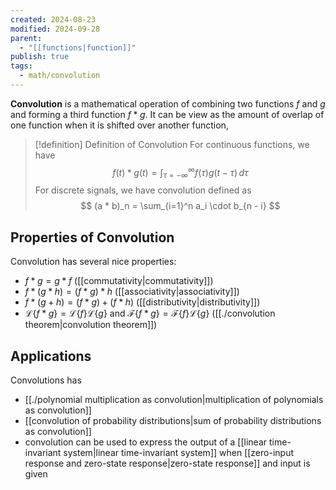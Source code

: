 ```yaml
---
created: 2024-08-23
modified: 2024-09-28
parent:
  - "[[functions|function]]"
publish: true
tags:
  - math/convolution
---
```

**Convolution** is a mathematical operation of combining two functions $f$ and $g$ and forming a third function $f * g$. It can be view as the amount of overlap of one function when it is shifted over another function,

> [!definition] Definition of Convolution
> For continuous functions, we have
> $$
f(t) * g(t) = \int_{\tau = -\infty}^{\infty} f(\tau) g(t - \tau) \, d\tau 
> $$
> For discrete signals, we have convolution defined as
> $$
(a * b)_n = \sum_{i=1}^n a_i \cdot b_{n - i}
> $$

## Properties of Convolution
Convolution has several nice properties:
- $f * g = g * f$ ([[commutativity|commutativity]])
- $f * (g * h) = (f * g) * h$ ([[associativity|associativity]])
- $f * (g + h) = (f * g) + (f * h)$ ([[distributivity|distributivity]])
- $\mathcal{L}\{ f * g \} = \mathcal{L}\{ f \} \mathcal{L}\{ g \}$ and $\mathcal{F}\{ f * g \} = \mathcal{F}\{ f \} \mathcal{L}\{ g \}$ ([[./convolution theorem|convolution theorem]])

## Applications
Convolutions has 
- [[./polynomial multiplication as convolution|multiplication of polynomials as convolution]]
- [[convolution of probability distributions|sum of probability distributions as convolution]]
- convolution can be used to express the output of a [[linear time-invariant system|linear time-invariant system]] when [[zero-input response and zero-state response|zero-state response]] and input is given

